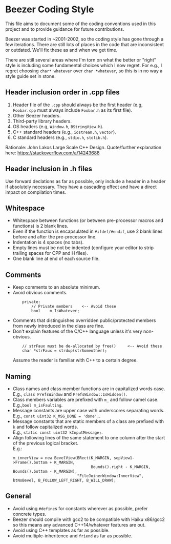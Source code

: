 Beezer Coding Style
===================

This file aims to document some of the coding conventions used in this project and to provide guidance for future contributions.

Beezer was started in ~2001-2002, so the coding style has gone through a few iterations.
There are still lots of places in the code that are inconsistent or outdated.
We'll fix these as and when we get time.

There are still several areas where I'm torn on what the better or "right" style is including some fundamental choices which I now regret.
For e.g., I regret choosing `char* whatever` over `char *whatever`, so this is in no way a style guide set in stone.

Header inclusion order in .cpp files
------------------------------------
1. Header file of the `.cpp` should always be the first header (e.g, `Foobar.cpp` must always include `Foobar.h` as its first file).
2. Other Beezer headers.
3. Third-party library headers.
4. OS headers (e.g, `Window.h`, `BStringView.h`).
5. C++ standard headers (e.g., `iostream.h`, `vector`).
6. C standard headers (e.g., `stdio.h`, `stdlib.h`).

Rationale: John Lakos Large Scale C++ Design.
Quote/further explanation here: https://stackoverflow.com/a/14243688

Header inclusion in .h files
----------------------------
Use forward declations as far as possible, only include a header in a header if absolutely necessary.
They have a cascading effect and have a direct impact on compilation times.

Whitespace
----------
- Whitespace between functions (or between pre-processor macros and functions) is 2 blank lines.
- Even if the function is encapsulated in `#ifdef/#endif`, use 2 blank lines before and after the pre-processor line.
- Indentation is 4 spaces (no tabs).
- Empty lines must be not be indented (configure your editor to strip trailing spaces for CPP and H files).
- One blank line at end of each source file.

Comments
--------
- Keep comments to an absolute minimum.
- Avoid obvious comments.
   ```
       private:
           // Private members    <-- Avoid these
           bool    m_IsWhatever;
   ```
- Comments that distinguishes overridden public/protected members from newly introduced in the class are fine.
- Don't explain features of the C/C++ language unless it's very non-obvious.
  ```
      // strFaux must be de-allocated by free()     <-- Avoid these
      char *strFaux = strdup(strSomeother);
  ```
  Assume the reader is familiar with C++ to a certain degree.

Naming
------
- Class names and class member functions are in capitalized words case.  
  E.g., `class PrefsWindow` and `PrefsWindow::IsHidden()`.
- Class members variables are prefixed with `m_` and follow camel case.  
  E.g.,`bool m_isFaulting`.
- Message constants are upper case with underscores separating words.  
  E.g., `const uint32 K_MSG_DONE = 'done';`.
- Message constants that are static members of a class are prefixed with `k` and follow capitalized words.  
  E.g., `static const uint32 kInputMessage;`.
- Align following lines of the same statement to one column after the start of the previous logical bracket.  
  E.g.:
  ```
  m_innerView = new BevelView(BRect(K_MARGIN, sepView1->Frame().bottom + K_MARGIN,
                                    Bounds().right - K_MARGIN, Bounds().bottom - K_MARGIN),
                              "FileJoinerWindow:InnerView", btNoBevel, B_FOLLOW_LEFT_RIGHT, B_WILL_DRAW);
  ```

General
-------
- Avoid using `#define`s for constants wherever as possible, prefer concrete types.
- Beezer should compile with gcc2 to be compatible with Haiku x86/gcc2 so this means any advanced C++14/whatever features are out.
- Avoid using C++ templates as far as possible.
- Avoid multiple-inheritence and `friend` as far as possible.
